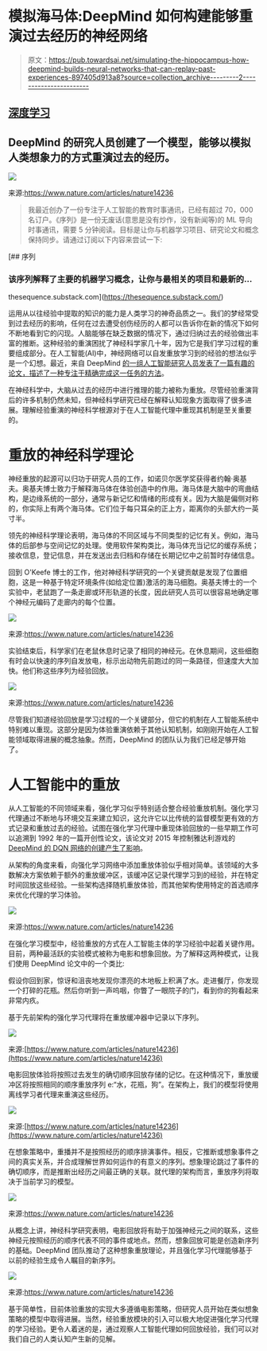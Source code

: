 # 模拟海马体:DeepMind 如何构建能够重演过去经历的神经网络

> 原文：<https://pub.towardsai.net/simulating-the-hippocampus-how-deepmind-builds-neural-networks-that-can-replay-past-experiences-897405d913a8?source=collection_archive---------2----------------------->

## [深度学习](https://towardsai.net/p/category/machine-learning/deep-learning)

## DeepMind 的研究人员创建了一个模型，能够以模拟人类想象力的方式重演过去的经历。

![](img/df7c6fbde99562a42076a3aff86e7117.png)

来源:https://www.nature.com/articles/nature14236

> 我最近创办了一份专注于人工智能的教育时事通讯，已经有超过 70，000 名订户。《序列》是一份无废话(意思是没有炒作，没有新闻等)的 ML 导向时事通讯，需要 5 分钟阅读。目标是让你与机器学习项目、研究论文和概念保持同步。请通过订阅以下内容来尝试一下:

[](https://thesequence.substack.com/) [## 序列

### 该序列解释了主要的机器学习概念，让你与最相关的项目和最新的…

thesequence.substack.com](https://thesequence.substack.com/) 

运用从以往经验中提取的知识的能力是人类学习的神奇品质之一。我们的梦经常受到过去经历的影响，任何在过去遭受创伤经历的人都可以告诉你在新的情况下如何不断地看到它的闪现。人脑能够在缺乏数据的情况下，通过归纳过去的经验做出丰富的推断。这种经验的重演困扰了神经科学家几十年，因为它是我们学习过程的重要组成部分。在人工智能(AI)中，神经网络可以自发重放学习到的经验的想法似乎是一个幻想。最近，来自 DeepMind [的一组人工智能研究人员发表了一篇有趣的论文，描述了一种专注于精确完成这一任务的方法](https://www.cell.com/cell/fulltext/S0092-8674(19)30640-3?_returnURL=https%3A%2F%2Flinkinghub.elsevier.com%2Fretrieve%2Fpii%2FS0092867419306403%3Fshowall%3Dtrue)。

在神经科学中，大脑从过去的经历中进行推理的能力被称为重放。尽管经验重演背后的许多机制仍然未知，但神经科学研究已经在解释认知现象方面取得了很多进展。理解经验重演的神经科学根源对于在人工智能代理中重现其机制是至关重要的。

# 重放的神经科学理论

神经重放的起源可以归功于研究人员的工作，如诺贝尔医学奖获得者约翰·奥基夫。奥基夫博士致力于解释海马体在体验创造中的作用。海马体是大脑中的弯曲结构，是边缘系统的一部分，通常与新记忆和情绪的形成有关。因为大脑是偏侧对称的，你实际上有两个海马体。它们位于每只耳朵的正上方，距离你的头部大约一英寸半。

领先的神经科学理论表明，海马体的不同区域与不同类型的记忆有关。例如，海马体的后部参与空间记忆的处理。使用软件架构类比，海马体充当记忆的缓存系统；接收信息，登记信息，并在发送出去归档和存储在长期记忆中之前暂时存储信息。

回到 O'Keefe 博士的工作，他对神经科学研究的一个关键贡献是发现了位置细胞，这是一种基于特定环境条件(如给定位置)激活的海马细胞。奥基夫博士的一个实验中，老鼠跑了一条走廊或环形轨道的长度，因此研究人员可以很容易地确定哪个神经元编码了走廊内的每个位置。

![](img/9f4afacd39c366f1747a35be0958acc2.png)

来源:https://www.nature.com/articles/nature14236

实验结束后，科学家们在老鼠休息时记录了相同的神经元。在休息期间，这些细胞有时会以快速的序列自发放电，标示出动物先前跑过的同一条路径，但速度大大加快。他们称这些序列为经验回放。

![](img/11312c67d3ae5696b46dffdaf71ded03.png)

来源:https://www.nature.com/articles/nature14236

尽管我们知道经验回放是学习过程的一个关键部分，但它的机制在人工智能系统中特别难以重现。这部分是因为体验重演依赖于其他认知机制，如刚刚开始在人工智能领域取得进展的概念抽象。然而，DeepMind 的团队认为我们已经足够开始了。

# 人工智能中的重放

从人工智能的不同领域来看，强化学习似乎特别适合整合经验重放机制。强化学习代理通过不断地与环境交互来建立知识，这允许它以比传统的监督模型更有效的方式记录和重放过去的经验。试图在强化学习代理中重现体验回放的一些早期工作可以追溯到 1992 年的一篇开创性论文，该论文对 2015 年控制雅达利游戏的 [DeepMind 的 DQN 网络的创建产生了影响](https://www.nature.com/articles/nature14236)。

从架构的角度来看，向强化学习网络中添加重放体验似乎相对简单。该领域的大多数解决方案依赖于额外的重放缓冲区，该缓冲区记录代理学习到的经验，并在特定时间回放这些经验。一些架构选择随机重放体验，而其他架构使用特定的首选顺序来优化代理的学习体验。

![](img/2af414e371172c827cc34c3820760cf4.png)

来源:https://www.nature.com/articles/nature14236

在强化学习模型中，经验重放的方式在人工智能主体的学习经验中起着关键作用。目前，两种最活跃的实验模式被称为电影和想象回放。为了解释这两种模式，让我们使用 DeepMind 论文中的一个类比:

假设你回到家，惊讶和沮丧地发现你漂亮的木地板上积满了水。走进餐厅，你发现一个打碎的花瓶。然后你听到一声呜咽，你瞥了一眼院子的门，看到你的狗看起来非常内疚。

基于先前架构的强化学习代理将在重放缓冲器中记录以下序列。

![](img/9e44483ef8c0c510f5adda8a1d1b9681.png)

来源:[https://www.nature.com/articles/nature14236](https://www.nature.com/articles/nature14236)

电影回放体验将按照过去发生的确切顺序回放存储的记忆。在这种情况下，重放缓冲区将按照相同的顺序重放序列 e:“水，花瓶，狗”。在架构上，我们的模型将使用离线学习者代理来重演这些经历。

![](img/977d0010af6d7b64ed29193a61c6e5a3.png)

来源:[https://www.nature.com/articles/nature14236](https://www.nature.com/articles/nature14236)

在想象策略中，重播并不是按照经历的顺序排演事件。相反，它推断或想象事件之间的真实关系，并合成理解世界如何运作的有意义的序列。想象理论跳过了事件的确切顺序，而是推断出经历之间最正确的关联。就代理的架构而言，重放序列将取决于当前学习的模型。

![](img/da3f8555fbed173d1f25fc87a0cc5c70.png)

来源:https://www.nature.com/articles/nature14236

从概念上讲，神经科学研究表明，电影回放将有助于加强神经元之间的联系，这些神经元按照经历的顺序代表不同的事件或地点。然而，想象回放可能是创造新序列的基础。DeepMind 团队推动了这种想象重放理论，并且强化学习代理能够基于以前的经验生成令人瞩目的新序列。

![](img/5a10a18f7396020a9fcbd0cab9c86108.png)

来源:https://www.nature.com/articles/nature14236

基于简单性，目前体验重放的实现大多遵循电影策略，但研究人员开始在类似想象策略的模型中取得进展。当然，经验重放模块的引入可以极大地促进强化学习代理的学习经验。更令人着迷的是，通过观察人工智能代理如何回放经验，我们可以对我们自己的人类认知产生新的见解。